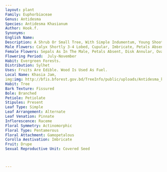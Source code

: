 ```yaml
---
layout: plant
Family: Euphorbiaceae
Genus: Antidesma
Species: Antidesma Khasianum
Author: Hook.f.
Synonyms: 
English Name: 
Description: A Shrub Or Small Tree, With Simple Indumentum, Young Shoots Sparsely Pubescent, Branchlets Greyish-white. Leaves Alternate, Bifarious, 5.5-15.0 Ã— 2.5-6.5 Cm, Oblong-elliptic, Elliptic-lanceolate Or Narrowly Lanceolate, Acuminate At The Apex, Cuneate Or Acute At The Base, Entire, Eglandular, Dark Green Above, Midrib And Nerves Sparingly Pubescent When Young, Otherwise Glabrous, Lateral Nerves 6-10 On Either Half, Shortly Petiolate, Petioles 2-7 Mm Long, Stipules Linear-lanceolate. Inflorescence Racemose, Male Racemes Slender, Pubescent, Up To 6 Cm Long, Much Longer Than The Females. Flowers Dioecious, Pedicellate, Bracteate, Bract 1 Per Flower. 
Male Flowers: Calyx Shortly 3-4 Lobed, Cupular, Imbricate, Petals Absent, Stamens 2-4, Filaments Free, Anthers Extrorse In Bud, Versatile, Connective Thick, Dehiscing Longitudinally. 
Female Flowers: Sepals As In The Male, Petals Absent, Disk Annular, Ovary 1-celled, Ovules 2, Style Short, Stigma Bilobed. Fruit A Drupe, 5-7 Ã— 3-4 Mm, Subglobose Or Ellipsoid, Compressed, Endocarp Strongly Reticulate. Seeds Ecarunculate, Albumen Fleshy.
Flowering Period:  July-November
Habit: Evergreen Forests.
Distribution: Sylhet
Uses: Fruits Are Edible. Wood Is Used As Fuel.
Local Name: Khasia Jam, 
img:img: http://bfis.bforest.gov.bd/TreeInfo/public/uploads/Antidesma_khasianum.jpg
Habit: Tree
Bark Texture: Fissured
Bole: Branched
Petiole: Petiolate
Stipules: Present
Leaf Type: Simple
Leaf Arrangement: Alternate
Leaf Venation: Pinnate
Inflorescence: Raceme
Floral Symmetry: Actinomorphic
Floral Type: Pentamerous
Floral Attachment: Gamopetalous
Corolla Aestivation: Imbricate
Fruit: Drupe
Sexual Reproductive Unit: Covered Seed



---
```


